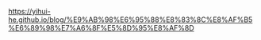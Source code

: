 https://yihui-he.github.io/blog/%E9%AB%98%E6%95%88%E8%83%8C%E8%AF%B5%E6%89%98%E7%A6%8F%E5%8D%95%E8%AF%8D
